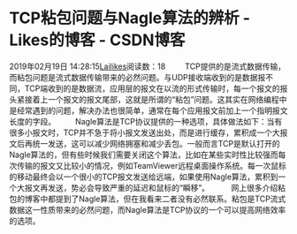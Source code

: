 # TCP粘包问题与Nagle算法的辨析 - Likes的博客 - CSDN博客
2019年02月19日 14:28:15[Lailikes](https://me.csdn.net/songchuwang1868)阅读数：18
        TCP提供的是流式数据传输，而粘包问题是流式数据传输带来的必然问题。与UDP接收端收到的是数据报不同，TCP端收到的是数据流，应用层的报文在以流的形式传输时，每一个报文的报头紧接着上一个报文的报文尾部，这就是所谓的“粘包”问题。这其实在网络编程中是经常遇到的问题，解决办法也很简单，通常在每个应用报文前加上一个指明报文长度的字段。
        Nagle算法是TCP协议提供的一种选项，具体做法如下：当有很多小报文时，TCP并不急于将小报文发送出处，而是进行缓存，累积成一个大报文后再统一发送，这可以减少网络拥塞和减少丢包。一般而言TCP是默认打开的Nagle算法的，但有些时候我们需要关闭这个算法，比如在某些实时性比较强而每次传输的报文又比较小的情况，例如TeamViewer远程桌面操作系统。每一次鼠标的移动最终会以一个很小的TCP报文发送给远端，如果使用Nagle算法，累积到一个大报文再发送，势必会导致严重的延迟和鼠标的“瞬移”。
         网上很多介绍粘包的博客中都提到了Nagle算法，但在我看来二者没有必然联系。粘包是TCP流式数据这一性质带来的必然问题，而Nagle算法是TCP协议的一个可以提高网络效率的选项。
